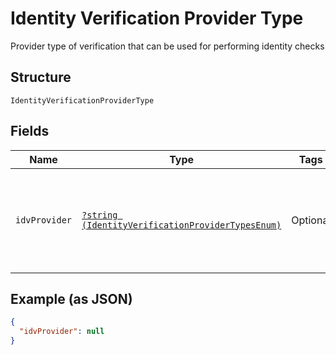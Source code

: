 
# Identity Verification Provider Type

Provider type of verification that can be used for performing identity checks

## Structure

`IdentityVerificationProviderType`

## Fields

| Name | Type | Tags | Description | Getter | Setter |
|  --- | --- | --- | --- | --- | --- |
| `idvProvider` | [`?string (IdentityVerificationProviderTypesEnum)`](../../doc/models/identity-verification-provider-types-enum.md) | Optional | Provider types of verification that can be used for performing identity checks | getIdvProvider(): ?string | setIdvProvider(?string idvProvider): void |

## Example (as JSON)

```json
{
  "idvProvider": null
}
```

